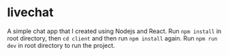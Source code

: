 # livechat

 A simple chat app that I created using Nodejs and React. 
 Run `npm install` in root directory, then `cd client` and then run `npm install` again.
 Run `npm run dev` in root directory to run the project.
